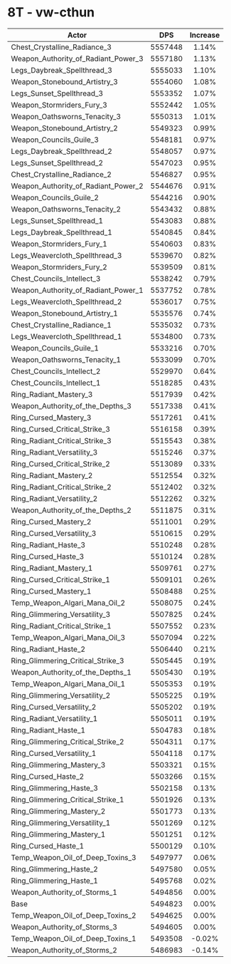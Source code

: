 # 8T - vw-cthun
| Actor | DPS | Increase |
|---|:---:|:---:|
|Chest_Crystalline_Radiance_3|5557448|1.14%|
|Weapon_Authority_of_Radiant_Power_3|5557180|1.13%|
|Legs_Daybreak_Spellthread_3|5555033|1.10%|
|Weapon_Stonebound_Artistry_3|5554060|1.08%|
|Legs_Sunset_Spellthread_3|5553352|1.07%|
|Weapon_Stormriders_Fury_3|5552442|1.05%|
|Weapon_Oathsworns_Tenacity_3|5550313|1.01%|
|Weapon_Stonebound_Artistry_2|5549323|0.99%|
|Weapon_Councils_Guile_3|5548181|0.97%|
|Legs_Daybreak_Spellthread_2|5548057|0.97%|
|Legs_Sunset_Spellthread_2|5547023|0.95%|
|Chest_Crystalline_Radiance_2|5546827|0.95%|
|Weapon_Authority_of_Radiant_Power_2|5544676|0.91%|
|Weapon_Councils_Guile_2|5544216|0.90%|
|Weapon_Oathsworns_Tenacity_2|5543432|0.88%|
|Legs_Sunset_Spellthread_1|5543083|0.88%|
|Legs_Daybreak_Spellthread_1|5540845|0.84%|
|Weapon_Stormriders_Fury_1|5540603|0.83%|
|Legs_Weavercloth_Spellthread_3|5539670|0.82%|
|Weapon_Stormriders_Fury_2|5539509|0.81%|
|Chest_Councils_Intellect_3|5538242|0.79%|
|Weapon_Authority_of_Radiant_Power_1|5537752|0.78%|
|Legs_Weavercloth_Spellthread_2|5536017|0.75%|
|Weapon_Stonebound_Artistry_1|5535576|0.74%|
|Chest_Crystalline_Radiance_1|5535032|0.73%|
|Legs_Weavercloth_Spellthread_1|5534800|0.73%|
|Weapon_Councils_Guile_1|5533216|0.70%|
|Weapon_Oathsworns_Tenacity_1|5533099|0.70%|
|Chest_Councils_Intellect_2|5529970|0.64%|
|Chest_Councils_Intellect_1|5518285|0.43%|
|Ring_Radiant_Mastery_3|5517939|0.42%|
|Weapon_Authority_of_the_Depths_3|5517338|0.41%|
|Ring_Cursed_Mastery_3|5517261|0.41%|
|Ring_Cursed_Critical_Strike_3|5516158|0.39%|
|Ring_Radiant_Critical_Strike_3|5515543|0.38%|
|Ring_Radiant_Versatility_3|5515246|0.37%|
|Ring_Cursed_Critical_Strike_2|5513089|0.33%|
|Ring_Radiant_Mastery_2|5512554|0.32%|
|Ring_Radiant_Critical_Strike_2|5512402|0.32%|
|Ring_Radiant_Versatility_2|5512262|0.32%|
|Weapon_Authority_of_the_Depths_2|5511875|0.31%|
|Ring_Cursed_Mastery_2|5511001|0.29%|
|Ring_Cursed_Versatility_3|5510615|0.29%|
|Ring_Radiant_Haste_3|5510248|0.28%|
|Ring_Cursed_Haste_3|5510124|0.28%|
|Ring_Radiant_Mastery_1|5509761|0.27%|
|Ring_Cursed_Critical_Strike_1|5509101|0.26%|
|Ring_Cursed_Mastery_1|5508488|0.25%|
|Temp_Weapon_Algari_Mana_Oil_2|5508075|0.24%|
|Ring_Glimmering_Versatility_3|5507825|0.24%|
|Ring_Radiant_Critical_Strike_1|5507552|0.23%|
|Temp_Weapon_Algari_Mana_Oil_3|5507094|0.22%|
|Ring_Radiant_Haste_2|5506440|0.21%|
|Ring_Glimmering_Critical_Strike_3|5505445|0.19%|
|Weapon_Authority_of_the_Depths_1|5505430|0.19%|
|Temp_Weapon_Algari_Mana_Oil_1|5505353|0.19%|
|Ring_Glimmering_Versatility_2|5505225|0.19%|
|Ring_Cursed_Versatility_2|5505202|0.19%|
|Ring_Radiant_Versatility_1|5505011|0.19%|
|Ring_Radiant_Haste_1|5504783|0.18%|
|Ring_Glimmering_Critical_Strike_2|5504311|0.17%|
|Ring_Cursed_Versatility_1|5504118|0.17%|
|Ring_Glimmering_Mastery_3|5503321|0.15%|
|Ring_Cursed_Haste_2|5503266|0.15%|
|Ring_Glimmering_Haste_3|5502158|0.13%|
|Ring_Glimmering_Critical_Strike_1|5501926|0.13%|
|Ring_Glimmering_Mastery_2|5501773|0.13%|
|Ring_Glimmering_Versatility_1|5501269|0.12%|
|Ring_Glimmering_Mastery_1|5501251|0.12%|
|Ring_Cursed_Haste_1|5500129|0.10%|
|Temp_Weapon_Oil_of_Deep_Toxins_3|5497977|0.06%|
|Ring_Glimmering_Haste_2|5497580|0.05%|
|Ring_Glimmering_Haste_1|5495768|0.02%|
|Weapon_Authority_of_Storms_1|5494856|0.00%|
|Base|5494823|0.00%|
|Temp_Weapon_Oil_of_Deep_Toxins_2|5494625|0.00%|
|Weapon_Authority_of_Storms_3|5494605|0.00%|
|Temp_Weapon_Oil_of_Deep_Toxins_1|5493508|-0.02%|
|Weapon_Authority_of_Storms_2|5486983|-0.14%|
